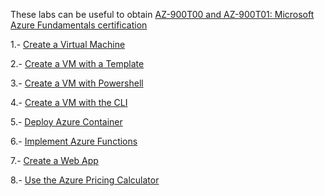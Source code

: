 These labs can be useful to obtain [AZ-900T00 and AZ-900T01: Microsoft Azure Fundamentals certification](https://learn.microsoft.com/en-us/certifications/exams/az-900/)

1.- [Create a Virtual Machine](https://github.com/ETSISI-CCforIoT/azure-fundamentals-en/blob/main/instructions/Walkthroughs/01-Create%20a%20virtual%20machine.md)

2.- [Create a VM with a Template](https://github.com/ETSISI-CCforIoT/azure-fundamentals-en/blob/main/instructions/Walkthroughs/09-Create%20a%20VM%20with%20a%20Template.md)

3.- [Create a VM with Powershell](https://github.com/ETSISI-CCforIoT/azure-fundamentals-en/blob/main/instructions/Walkthroughs/10-Create%20a%20VM%20with%20PowerShell.md)

4.- [Create a VM with the CLI ](https://github.com/ETSISI-CCforIoT/azure-fundamentals-en/blob/main/instructions/Walkthroughs/11-Create%20a%20VM%20with%20the%20CLI.md)

5.- [Deploy Azure Container](https://github.com/ETSISI-CCforIoT/azure-fundamentals-en/blob/main/instructions/Walkthroughs/02-Deploy%20Azure%20Container%20Instances.md)

6.- [Implement Azure Functions](https://github.com/ETSISI-CCforIoT/azure-fundamentals-en/blob/main/instructions/Walkthroughs/07-Implement%20Azure%20Functions.md)

7.- [Create a Web App](https://github.com/ETSISI-CCforIoT/azure-fundamentals-en/blob/main/instructions/Walkthroughs/08-Create%20a%20Web%20App.md)

8.- [Use the Azure Pricing Calculator](https://github.com/ETSISI-CCforIoT/azure-fundamentals-en/blob/main/instructions/Walkthroughs/19-Use%20the%20Azure%20Pricing%20Calculator.md)

